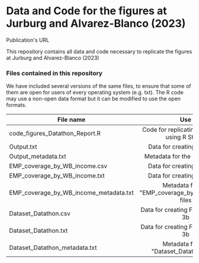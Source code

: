 # Data and Code for the figures at Jurburg and Alvarez-Blanco (2023)
Publication's URL

This repository contains all data and code necessary to replicate the figures at Jurburg and Alvarez-Blanco (2023)


### Files contained in this repository

We have included several versions of the same files, to ensure that some of them are open for users of every operating system (e.g. txt). The R code may use a non-open data format but it can be modified to use the open formats.

| File name  | Use|
| ------------- |:-------------:|
| code_figures_Datathon_Report.R| Code for replicating the figures using R Studio|
| Output.txt| Data for creating Figure 1a|
| Output_metadata.txt| Metadata for the "Output" file|
| EMP_coverage_by_WB_income.csv|Data for creating Figure 1b|
| EMP_coverage_by_WB_income.txt|Data for creating Figure 1b|
| EMP_coverage_by_WB_income_metadata.txt| Metadata for the "EMP_coverage_by_WB_income" files|
| Dataset_Datathon.csv| Data for creating Figures 3a and 3b|
| Dataset_Datathon.txt| Data for creating Figures 3a and 3b|
| Dataset_Datathon_metadata.txt| Metadata for the "Dataset_Datathon" files|
